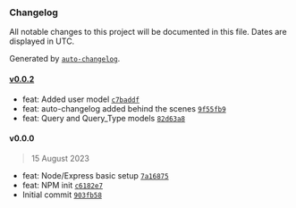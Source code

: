 ### Changelog

All notable changes to this project will be documented in this file. Dates are displayed in UTC.

Generated by [`auto-changelog`](https://github.com/CookPete/auto-changelog).

#### [v0.0.2](https://github.com/anth-volk/travelspark/compare/v0.0.0...v0.0.2)

- feat: Added user model [`c7baddf`](https://github.com/anth-volk/travelspark/commit/c7baddf993898feaa33777903b05f716b9d94b9c)
- feat: auto-changelog added behind the scenes [`9f55fb9`](https://github.com/anth-volk/travelspark/commit/9f55fb908ffdd1412248008f23dd6b993e555af7)
- feat: Query and Query_Type models [`82d63a8`](https://github.com/anth-volk/travelspark/commit/82d63a8526168ce16d770574232d0f2cbfb7e16d)

#### v0.0.0

> 15 August 2023

- feat: Node/Express basic setup [`7a16875`](https://github.com/anth-volk/travelspark/commit/7a1687546b321ff8e7152794df45f4fed9689448)
- feat: NPM init [`c6182e7`](https://github.com/anth-volk/travelspark/commit/c6182e7fcb197db917562e5b0d43135e6b90dbaf)
- Initial commit [`903fb58`](https://github.com/anth-volk/travelspark/commit/903fb58e6bae16bdec0a3c9f67caa95e60071ebc)
